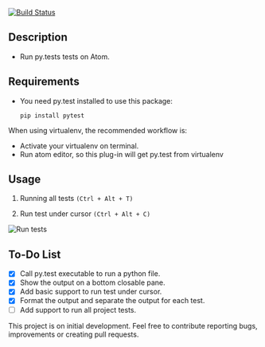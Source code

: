 [![Build Status](https://travis-ci.org/pghilardi/atom-python-test.svg?branch=master)](https://travis-ci.org/pghilardi/atom-python-test)

## Description

* Run py.tests tests on Atom.

## Requirements

* You need py.test installed to use this package: 

    ```
    pip install pytest
    ```

When using virtualenv, the recommended workflow is:

* Activate your virtualenv on terminal.
* Run atom editor, so this plug-in will get py.test from virtualenv

## Usage

1) Running all tests ```(Ctrl + Alt + T)```

2) Run test under cursor ```(Ctrl + Alt + C)```

![Run tests](https://cloud.githubusercontent.com/assets/1611808/14330216/ea1891e0-fc15-11e5-8190-696152c77c64.gif)

## To-Do List

- [x] Call py.test executable to run a python file.
- [x] Show the output on a bottom closable pane.
- [x] Add basic support to run test under cursor.
- [x] Format the output and separate the output for each test.
- [ ] Add support to run all project tests.

This project is on initial development. Feel free to contribute reporting bugs, improvements or creating pull requests.
